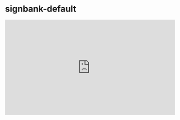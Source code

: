 # signbank-default

<iframe width="560" height="315" src="https://www.youtube.com/embed/w-VeTkzUMOg" title="YouTube video player" frameborder="0" allow="accelerometer; autoplay; clipboard-write; encrypted-media; gyroscope; picture-in-picture; web-share" allowfullscreen></iframe> 
